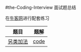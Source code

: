 #the-Coding-Interview
面试题总结

在[牛客网](https://www.nowcoder.com/ta/cracking-the-coding-interview)进行配套练习<br>

|题目|题解|
|-------------|---------------------|
|[另类加法](https://www.nowcoder.com/practice/e7e0d226f1e84ba7ab8b28efc6e1aebc?tpId=8&tqId=11065&tPage=4&rp=4&ru=/ta/cracking-the-coding-interview&qru=/ta/cracking-the-coding-interview/question-ranking)|[code](https://github.com/liuchenjane/Cracking-the-Coding-Interview/blob/master/add.md)|
